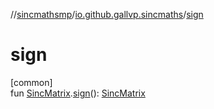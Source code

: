 //[sincmathsmp](../../index.md)/[io.github.gallvp.sincmaths](index.md)/[sign](sign.md)

# sign

[common]\
fun [SincMatrix](-sinc-matrix/index.md).[sign](sign.md)(): [SincMatrix](-sinc-matrix/index.md)
